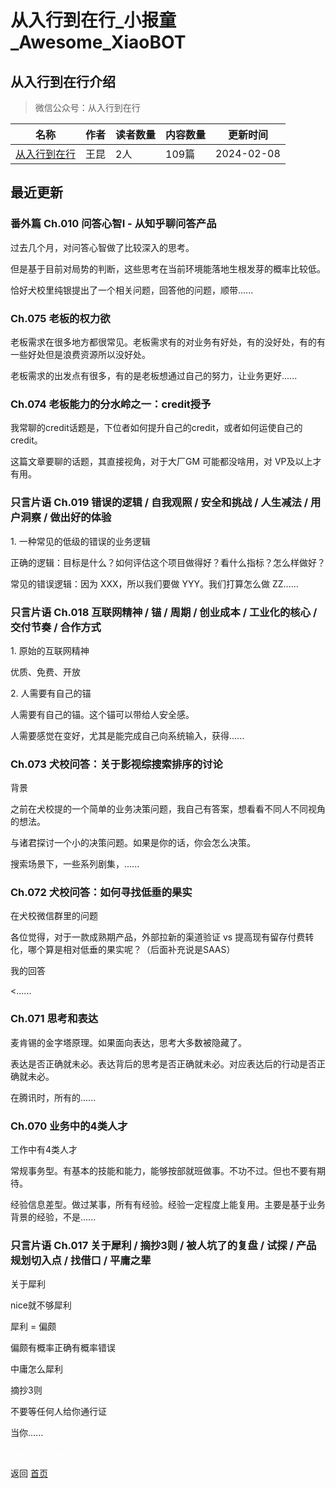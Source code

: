 # 从入行到在行_小报童_Awesome_XiaoBOT

## 从入行到在行介绍
> 微信公众号：从入行到在行  
  


|名称|作者|读者数量|内容数量|更新时间|
|---|---|---|---|---|
|[从入行到在行](https://xiaobot.net/p/never?refer=9c3f1c95-a052-465a-9902-f6d75080262a)|王昆|2人|109篇|2024-02-08|

## 最近更新
### 番外篇 Ch.010 问答心智I - 从知乎聊问答产品

过去几个月，对问答心智做了比较深入的思考。

但是基于目前对局势的判断，这些思考在当前环境能落地生根发芽的概率比较低。

恰好犬校里纯银提出了一个相关问题，回答他的问题，顺带......

### Ch.075 老板的权力欲

老板需求在很多地方都很常见。老板需求有的对业务有好处，有的没好处，有的有一些好处但是浪费资源所以没好处。

老板需求的出发点有很多，有的是老板想通过自己的努力，让业务更好......

### Ch.074 老板能力的分水岭之一：credit授予

我常聊的credit话题是，下位者如何提升自己的credit，或者如何运使自己的credit。

这篇文章要聊的话题，其直接视角，对于大厂GM 可能都没啥用，对 VP及以上才有用。

### 只言片语 Ch.019 错误的逻辑 / 自我观照 / 安全和挑战 / 人生减法 / 用户洞察 / 做出好的体验

1\. 一种常见的低级的错误的业务逻辑

正确的逻辑：目标是什么？如何评估这个项目做得好？看什么指标？怎么样做好？

常见的错误逻辑：因为 XXX，所以我们要做 YYY。我们打算怎么做 ZZ......

### 只言片语 Ch.018 互联网精神 / 锚 / 周期 / 创业成本 / 工业化的核心 / 交付节奏 / 合作方式

1\. 原始的互联网精神

优质、免费、开放

2\. 人需要有自己的锚

人需要有自己的锚。这个锚可以带给人安全感。

人需要感觉在变好，尤其是能完成自己向系统输入，获得......

### Ch.073 犬校问答：关于影视综搜索排序的讨论

背景

之前在犬校提的一个简单的业务决策问题，我自己有答案，想看看不同人不同视角的想法。

与诸君探讨一个小的决策问题。如果是你的话，你会怎么决策。

搜索场景下，一些系列剧集，......

### Ch.072 犬校问答：如何寻找低垂的果实

在犬校微信群里的问题

各位觉得，对于一款成熟期产品，外部拉新的渠道验证 vs 提高现有留存付费转化，哪个算是相对低垂的果实呢？（后面补充说是SAAS）

我的回答

<......

### Ch.071 思考和表达

麦肯锡的金字塔原理。如果面向表达，思考大多数被隐藏了。

表达是否正确就未必。表达背后的思考是否正确就未必。对应表达后的行动是否正确就未必。

在腾讯时，所有的......

### Ch.070 业务中的4类人才

工作中有4类人才

常规事务型。有基本的技能和能力，能够按部就班做事。不功不过。但也不要有期待。

经验信息差型。做过某事，所有有经验。经验一定程度上能复用。主要是基于业务背景的经验，不是......

### 只言片语 Ch.017 关于犀利 / 摘抄3则 / 被人坑了的复盘 / 试探 / 产品规划切入点 / 找借口 / 平庸之辈

关于犀利

nice就不够犀利

犀利 = 偏颇

偏颇有概率正确有概率错误

中庸怎么犀利

摘抄3则

不要等任何人给你通行证

当你......


<a href="https://github.com/Reno9527/awesome-xiaobot" style="color: white; text-decoration: none;">awesome-xiaobot</a>

返回 [首页](../README.md)
